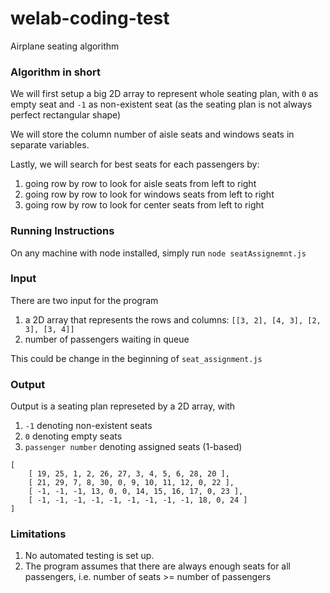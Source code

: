 # welab-coding-test
Airplane seating algorithm

### Algorithm in short ###
We will first setup a big 2D array to represent whole seating plan, with `0` as empty seat and `-1` as non-existent seat (as the seating plan is not always perfect rectangular shape)

We will store the column number of aisle seats and windows seats in separate variables.

Lastly, we will search for best seats for each passengers by:
1. going row by row to look for aisle seats from left to right
2. going row by row to look for windows seats from left to right
3. going row by row to look for center seats from left to right

### Running Instructions ###
On any machine with node installed, simply run 
```node seatAssignemnt.js```

### Input ###
There are two input for the program
1. a 2D array that represents the rows and columns: `[[3, 2], [4, 3], [2, 3], [3, 4]]`
2. number of passengers waiting in queue

This could be change in the beginning of `seat_assignment.js`

### Output ###
Output is a seating plan represeted by a 2D array, with 
1. `-1` denoting non-existent seats
2. `0` denoting empty seats
3. `passenger number` denoting assigned seats (1-based)
```
[ 
    [ 19, 25, 1, 2, 26, 27, 3, 4, 5, 6, 28, 20 ],
    [ 21, 29, 7, 8, 30, 0, 9, 10, 11, 12, 0, 22 ],
    [ -1, -1, -1, 13, 0, 0, 14, 15, 16, 17, 0, 23 ],
    [ -1, -1, -1, -1, -1, -1, -1, -1, -1, 18, 0, 24 ]
]
```

### Limitations ###
1. No automated testing is set up.
2. The program assumes that there are always enough seats for all passengers, i.e. number of seats >= number of passengers
